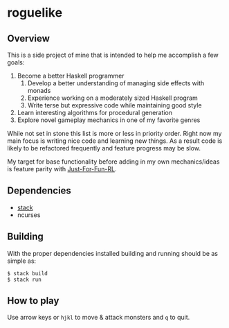 # roguelike

## Overview

This is a side project of mine that is intended to help me accomplish a few goals:

1. Become a better Haskell programmer
   1. Develop a better understanding of managing side effects with monads
   2. Experience working on a moderately sized Haskell program
   3. Write terse but expressive code while maintaining good style
2. Learn interesting algorithms for procedural generation
3. Explore novel gameplay mechanics in one of my favorite genres

While not set in stone this list is more or less in priority order.
Right now my main focus is writing nice code and learning new things.
As a result code is likely to be refactored frequently and feature progress may be slow.

My target for base functionality before adding in my own mechanics/ideas is feature parity with [Just-For-Fun-RL](https://github.com/Brinsky/Just-For-Fun-RL).

## Dependencies

- [stack](https://docs.haskellstack.org/en/stable/README/)
- ncurses

## Building

With the proper dependencies installed building and running should be as simple as:

```
$ stack build
$ stack run
```

## How to play

Use arrow keys or `hjkl` to move & attack monsters and `q` to quit.
